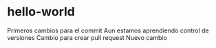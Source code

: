 # hello-world
Primeros cambios para el commit
Aun estamos aprendiendo control de versiones 
Cambio para crear pull request
Nuevo cambio

